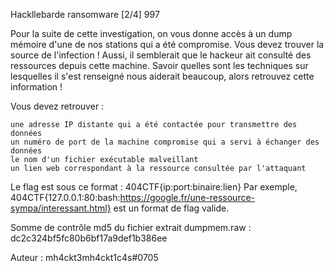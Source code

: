 Hackllebarde ransomware [2/4]
997

Pour la suite de cette investigation, on vous donne accès à un dump mémoire d'une de nos stations qui a été compromise. Vous devez trouver la source de l'infection ! Aussi, il semblerait que le hackeur ait consulté des ressources depuis cette machine. Savoir quelles sont les techniques sur lesquelles il s'est renseigné nous aiderait beaucoup, alors retrouvez cette information !

Vous devez retrouver :

    une adresse IP distante qui a été contactée pour transmettre des données
    un numéro de port de la machine compromise qui a servi à échanger des données
    le nom d'un fichier exécutable malveillant
    un lien web correspondant à la ressource consultée par l'attaquant

Le flag est sous ce format : 404CTF{ip:port:binaire:lien} Par exemple, 404CTF{127.0.0.1:80:bash:https://google.fr/une-ressource-sympa/interessant.html} est un format de flag valide.

Somme de contrôle md5 du fichier extrait dumpmem.raw : dc2c324bf5fc80b6bf17a9def1b386ee

Auteur : mh4ckt3mh4ckt1c4s#0705
